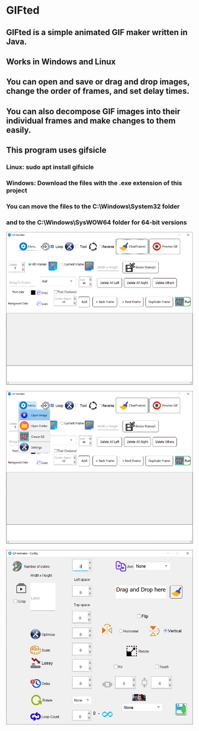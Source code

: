 # GIFted

## GIFted is a simple animated GIF maker written in Java.

## Works in Windows and Linux

## You can open and save or drag and drop images, change the order of frames, and set delay times.

## You can also decompose GIF images into their individual frames and make changes to them easily.

## This program uses gifsicle

### Linux: sudo apt install gifsicle

### Windows: Download the files with the .exe extension of this project

### You can move the files to the C:\Windows\System32 folder

### and to the C:\Windows\SysWOW64 folder for 64-bit versions

![Preview](previews/1.png)

![Preview](previews/2.png)

![Preview](previews/3.png)
